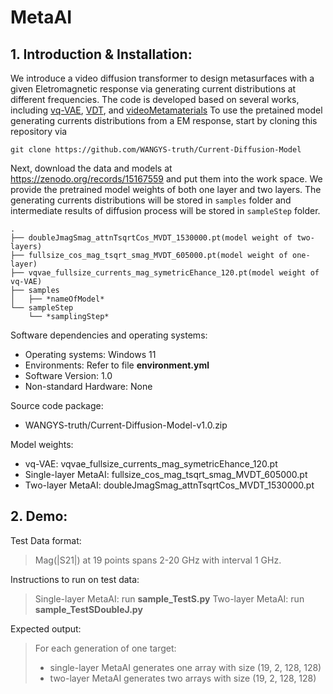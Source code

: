 # MetaAI

## 1. Introduction & Installation:
We introduce a video diffusion transformer to design metasurfaces with a given Eletromagnetic response via generating current distributions at different frequencies.
The code is developed based on several works, including [vq-VAE](https://github.com/rosinality/vq-vae-2-pytorch), [VDT](https://github.com/RERV/VDT), and [videoMetamaterials](https://github.com/jhbastek/VideoMetamaterials)
To use the pretained model generating currents distributions from a EM response, start by cloning this repository via
```
git clone https://github.com/WANGYS-truth/Current-Diffusion-Model
```
Next, download the data and models at https://zenodo.org/records/15167559 and put them into the work space. We provide the pretrained model weights of both one layer and two layers. The generating currents distributions will be stored in `samples` folder and intermediate results of diffusion process will be stored in `sampleStep` folder.
```
.
├── doubleJmagSmag_attnTsqrtCos_MVDT_1530000.pt(model weight of two-layers)
├── fullsize_cos_mag_tsqrt_smag_MVDT_605000.pt(model weight of one-layer)
├── vqvae_fullsize_currents_mag_symetricEhance_120.pt(model weight of vq-VAE)
├── samples
│   ├── *nameOfModel*
└── sampleStep
    └── *samplingStep*
```

Software dependencies and operating systems: 

* Operating systems: Windows 11
* Environments: Refer to file **environment.yml**
* Software Version: 1.0
* Non-standard Hardware: None

Source code package: 
* WANGYS-truth/Current-Diffusion-Model-v1.0.zip

Model weights:
* vq-VAE: vqvae_fullsize_currents_mag_symetricEhance_120.pt
* Single-layer MetaAI: fullsize_cos_mag_tsqrt_smag_MVDT_605000.pt
* Two-layer MetaAI: doubleJmagSmag_attnTsqrtCos_MVDT_1530000.pt


## 2. Demo:
Test Data format:
> Mag(|S21|) at 19 points spans 2-20 GHz with interval 1 GHz.

Instructions to run on test data:
> Single-layer MetaAI: run **sample_TestS.py**
> Two-layer MetaAI: run **sample_TestSDoubleJ.py**

Expected output:
> For each generation of one target:
> * single-layer MetaAI generates one array with size (19, 2, 128, 128)
> * two-layer MetaAI generates two arrays with size (19, 2, 128, 128)

